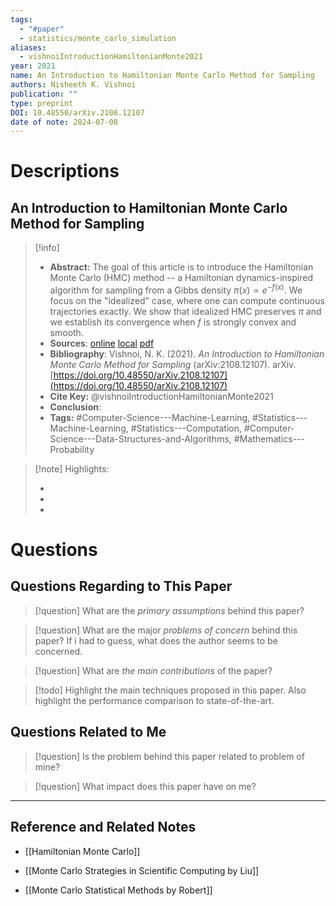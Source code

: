 ```yaml
---
tags:
  - "#paper"
  - statistics/monte_carlo_simulation
aliases:
  - vishnoiIntroductionHamiltonianMonte2021
year: 2021
name: An Introduction to Hamiltonian Monte Carlo Method for Sampling
authors: Nisheeth K. Vishnoi
publication: ""
type: preprint
DOI: 10.48550/arXiv.2108.12107
date of note: 2024-07-08
---
```

# Descriptions

## An Introduction to Hamiltonian Monte Carlo Method for Sampling 
> [!info] 
> - **Abstract:** The goal of this article is to introduce the Hamiltonian Monte Carlo (HMC) method -- a Hamiltonian dynamics-inspired algorithm for sampling from a Gibbs density $\pi(x) \propto e^{-f(x)}$. We focus on the "idealized" case, where one can compute continuous trajectories exactly. We show that idealized HMC preserves $\pi$ and we establish its convergence when $f$ is strongly convex and smooth. 
> - **Sources**: [online](http://zotero.org/users/13492210/items/SEWFHF5W) [local](zotero://select/library/items/SEWFHF5W) [pdf](file:////home/lukexie/Documents/Papers/storage/4E8P5ENY/Vishnoi%20-%202021%20-%20An%20Introduction%20to%20Hamiltonian%20Monte%20Carlo%20Method%20.pdf) 
> - **Bibliography**: Vishnoi, N. K. (2021). _An Introduction to Hamiltonian Monte Carlo Method for Sampling_ (arXiv:2108.12107). arXiv. [https://doi.org/10.48550/arXiv.2108.12107](https://doi.org/10.48550/arXiv.2108.12107)
> - **Cite Key:** @vishnoiIntroductionHamiltonianMonte2021 
> - **Conclusion**:
> - **Tags:** #Computer-Science---Machine-Learning, #Statistics---Machine-Learning, #Statistics---Computation, #Computer-Science---Data-Structures-and-Algorithms, #Mathematics---Probability


>[!note] Highlights:
>
>-
>-
>-



# Questions
## Questions Regarding to This Paper


>[!question] 
>What are the *primary assumptions* behind this paper?



>[!question]
>What are the major *problems of concern* behind this paper? If i had to guess, what does the author seems to be concerned. 




>[!question]
>What are *the main contributions* of the paper?




>[!todo]
>Highlight the main techniques proposed in this paper. Also highlight the performance comparison to state-of-the-art.



## Questions Related to Me


> [!question] 
> Is the problem behind this paper related to problem of mine?



> [!question] 
> What impact does this paper have on me?




----

## Reference and Related Notes

- [[Hamiltonian Monte Carlo]]

- [[Monte Carlo Strategies in Scientific Computing by Liu]]
- [[Monte Carlo Statistical Methods by Robert]]